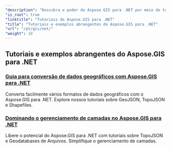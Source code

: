 ```yaml
---
"description": "Descubra o poder do Aspose.GIS para .NET por meio de tutoriais abrangentes. Domine a conversão de geodados, criação de geometria, análise, gerenciamento de camadas e muito mais."
"is_root": true
"linktitle": "Tutoriais do Aspose.GIS para .NET"
"title": "Tutoriais e exemplos abrangentes do Aspose.GIS para .NET"
"url": "/pt/gis/net/"
"weight": 10
---
```


## Tutoriais e exemplos abrangentes do Aspose.GIS para .NET 
### [Guia para conversão de dados geográficos com Aspose.GIS para .NET](./guide-to-geo-data-conversion/)
Converta facilmente vários formatos de dados geográficos com o Aspose.GIS para .NET. Explore nossos tutoriais sobre GeoJSON, TopoJSON e Shapefiles.
### [Dominando o gerenciamento de camadas no Aspose.GIS para .NET](./mastering-layer-management/)
Libere o potencial do Aspose.GIS para .NET com tutoriais sobre TopoJSON e Geodatabases de Arquivos. Simplifique o gerenciamento de camadas.